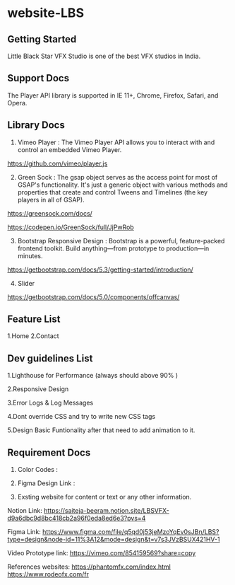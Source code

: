 # website-LBS


## Getting Started 

Little Black Star VFX Studio is one of the best VFX studios in India.

## Support Docs

The Player API library is supported in IE 11+, Chrome, Firefox, Safari, and
Opera.

## Library Docs


1. Vimeo Player : The Vimeo Player API allows you to interact with and control an embedded Vimeo Player. 

https://github.com/vimeo/player.js



2. Green Sock : The gsap object serves as the access point for most of GSAP's functionality. It's just a generic object with various methods and properties that create and control Tweens and Timelines (the key players in all of GSAP).

https://greensock.com/docs/

https://codepen.io/GreenSock/full/JjPwRob



3. Bootstrap Responsive Design : Bootstrap is a powerful, feature-packed frontend toolkit. Build anything—from prototype to production—in minutes.

https://getbootstrap.com/docs/5.3/getting-started/introduction/


4. Slider 

https://getbootstrap.com/docs/5.0/components/offcanvas/







## Feature List

1.Home
2.Contact 



## Dev guidelines List

1.Lighthouse for Performance (always should above 90% )

2.Responsive Design 

3.Error Logs & Log Messages

4.Dont override CSS and try to write new CSS tags

5.Design Basic Funtionality after that need to add animation to it.



## Requirement Docs

1. Color Codes : 


2. Figma Design Link : 

3. Exsting website for content or text or any other information.

Notion Link: https://saiteja-beeram.notion.site/LBSVFX-d9a6dbc9d8bc418cb2a96f0eda8ed6e3?pvs=4

Figma Link: https://www.figma.com/file/q5qd0j53jeMzoYqEv0sJBn/LBS?type=design&node-id=11%3A12&mode=design&t=v7s3JVzBSUX421HV-1

Video Prototype link: https://vimeo.com/854159569?share=copy

References websites: https://phantomfx.com/index.html
                   https://www.rodeofx.com/fr 











